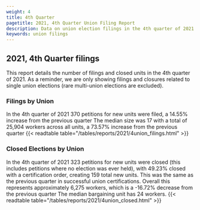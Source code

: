 ```yaml
---
weight: 4
title: 4th Quarter
pagetitle: 2021, 4th Quarter Union Filing Report
description: Data on union election filings in the 4th quarter of 2021
keywords: union filings
---
```


## 2021, 4th Quarter filings

This report details the number of filings and closed units in the 4th quarter of 2021. As a reminder, we are only showing filings and closures related to single union elections (rare multi-union elections are excluded).

### Filings by Union
In the 4th quarter of 2021 370 petitions for new units were filed, a 14.55% increase from the previous quarter The median size was 17 with a total of 25,904 workers across all units, a 73.57% increase from the previous quarter
{{< readtable table="/tables/reports/2021/4union_filings.html" >}}

### Closed Elections by Union
In the 4th quarter of 2021 323 petitions for new units were closed (this includes petitions where no election was ever held), with 49.23% closed with a certification order, creating 159 total new units. This was the same as the previous quarter in successful union certifications. Overall this represents approximately 6,275 workers, which is a -16.72% decrease from the previous quarter The median bargaining unit has 24 workers.
{{< readtable table="/tables/reports/2021/4union_closed.html" >}}
